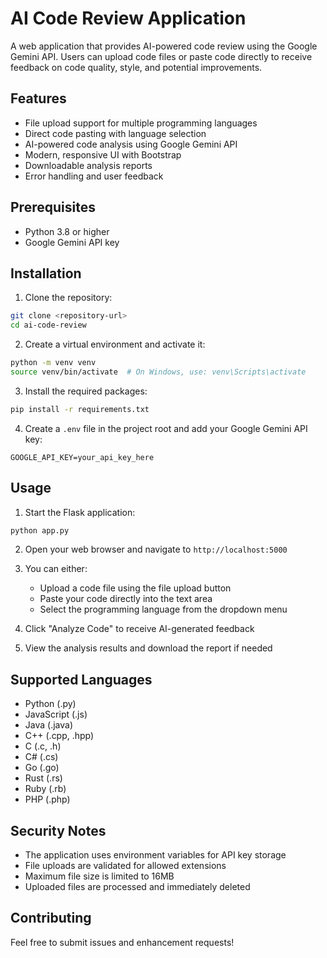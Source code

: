 # AI Code Review Application

A web application that provides AI-powered code review using the Google Gemini API. Users can upload code files or paste code directly to receive feedback on code quality, style, and potential improvements.

## Features

- File upload support for multiple programming languages
- Direct code pasting with language selection
- AI-powered code analysis using Google Gemini API
- Modern, responsive UI with Bootstrap
- Downloadable analysis reports
- Error handling and user feedback

## Prerequisites

- Python 3.8 or higher
- Google Gemini API key

## Installation

1. Clone the repository:
```bash
git clone <repository-url>
cd ai-code-review
```

2. Create a virtual environment and activate it:
```bash
python -m venv venv
source venv/bin/activate  # On Windows, use: venv\Scripts\activate
```

3. Install the required packages:
```bash
pip install -r requirements.txt
```

4. Create a `.env` file in the project root and add your Google Gemini API key:
```
GOOGLE_API_KEY=your_api_key_here
```

## Usage

1. Start the Flask application:
```bash
python app.py
```

2. Open your web browser and navigate to `http://localhost:5000`

3. You can either:
   - Upload a code file using the file upload button
   - Paste your code directly into the text area
   - Select the programming language from the dropdown menu

4. Click "Analyze Code" to receive AI-generated feedback

5. View the analysis results and download the report if needed

## Supported Languages

- Python (.py)
- JavaScript (.js)
- Java (.java)
- C++ (.cpp, .hpp)
- C (.c, .h)
- C# (.cs)
- Go (.go)
- Rust (.rs)
- Ruby (.rb)
- PHP (.php)

## Security Notes

- The application uses environment variables for API key storage
- File uploads are validated for allowed extensions
- Maximum file size is limited to 16MB
- Uploaded files are processed and immediately deleted

## Contributing

Feel free to submit issues and enhancement requests! 
